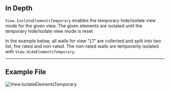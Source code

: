 ## In Depth
`View.IsolateElementsTemporary`  enables the temporary hide/isolate view mode for the given view. The given elements are isolated until the temporary hide/isolate view mode is reset.

In the example below, all walls for view "L1" are collected and split into two list, fire rated and non-rated. The non-rated walls are temporarily isolated with `View.HideElementsTemporary`.
___
## Example File

![View.IsolateElementsTemporary](./Revit.Elements.Views.View.IsolateElementsTemporary_img.jpg)